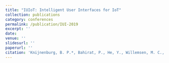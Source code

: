 ```yaml
---
title: "IUIoT: Intelligent User Interfaces for IoT"
collection: publications
category: conferences
permalink: /publication/IUI-2019
excerpt: ''
date: 
venue: ''
slidesurl: ''
paperurl: ''
citation: 'Knijnenburg, B. P.*, Bahirat, P., He, Y., Willemsen, M. C., <strong>Sun, Q.</strong>, & Kobsa, A. (2019). IUIoT: Intelligent User Interfaces for IoT. <I>Proceedings of the 24th International Conference on Intelligent User Interfaces Companion</I>. 139–140. [[Paper]]https://doi.org/10.1145/3308557.3313121'
---
```


